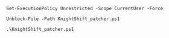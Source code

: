 `Set-ExecutionPolicy Unrestricted -Scope CurrentUser -Force`

`Unblock-File -Path KnightShift_patcher.ps1`

`.\KnightShift_patcher.ps1`
